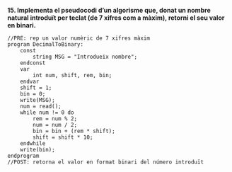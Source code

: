 **15. Implementa el pseudocodi d’un algorisme que, donat un nombre natural introduït per teclat (de 7 xifres com a màxim), retorni el seu valor en binari.**
```
//PRE: rep un valor numèric de 7 xifres màxim
program DecimalToBinary:
	const
		string MSG = "Introdueix nombre";
	endconst
	var
   		int num, shift, rem, bin;
	endvar
	shift = 1;
	bin = 0;
	write(MSG);
	num = read();
	while num != 0 do
		rem = num % 2;
		num = num / 2;
		bin = bin + (rem * shift);
		shift = shift * 10;
	endwhile
	write(bin);
endprogram
//POST: retorna el valor en format binari del número introduït
```